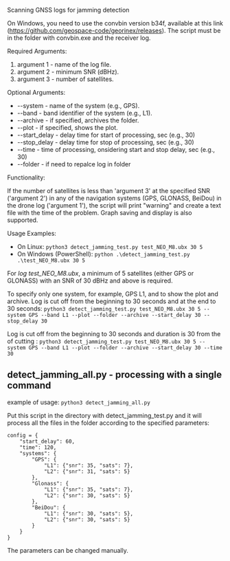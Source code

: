 Scanning GNSS logs for jamming detection

On Windows, you need to use the convbin version b34f, available at this link (https://github.com/geospace-code/georinex/releases). The script must be in the folder with convbin.exe and the receiver log.

Required Arguments:

1. argument 1 - name of the log file.
2. argument 2 - minimum SNR (dBHz).
3. argument 3 - number of satellites.

Optional Arguments:

- --system - name of the system (e.g., GPS).
- --band - band identifier of the system (e.g., L1).
- --archive - if specified, archives the folder.
- --plot - if specified, shows the plot.
- --start_delay - delay time for start of processing, sec (e.g., 30)
- --stop_delay  - delay time for stop of processing, sec (e.g., 30)
- --time - time of processing, onsidering start and stop delay, sec (e.g., 30)
- --folder - if need to repalce log in folder

Functionality:

If the number of satellites is less than 'argument 3' at the specified SNR ('argument 2') in any of the navigation systems (GPS, GLONASS, BeiDou) in the drone log ('argument 1'), the script will print "warning" and create a text file with the time of the problem.
Graph saving and display is also supported.

Usage Examples:

- On Linux: ```python3 detect_jamming_test.py test_NEO_M8.ubx 30 5```
- On Windows (PowerShell): ```python .\detect_jamming_test.py .\test_NEO_M8.ubx 30 5```

For *log test_NEO_M8.ubx*, a minimum of 5 satellites (either GPS or GLONASS) with an SNR of 30 dBHz and above is required.

To specify only one system, for example, GPS L1, and to show the plot and archive. 
Log is cut off from the beginning to 30 seconds and at the end to 30 seconds:
```python3 detect_jamming_test.py test_NEO_M8.ubx 30 5 --system GPS --band L1 --plot --folder --archive --start_delay 30 --stop_delay 30```

Log is cut off from the beginning to 30 seconds and duration is 30 from the of cutting :
```python3 detect_jamming_test.py test_NEO_M8.ubx 30 5 --system GPS --band L1 --plot --folder --archive --start_delay 30 --time 30```

## detect_jamming_all.py - processing with a single command
example of usage:
```python3 detect_jamming_all.py```


Put this script in the directory with detect_jamming_test.py and it will process all the files in the folder according to the specified parameters:
```
config = {
    "start_delay": 60,
    "time": 120,
    "systems": {
        "GPS": {
            "L1": {"snr": 35, "sats": 7},
            "L2": {"snr": 31, "sats": 5}
        },
        "Glonass": {
            "L1": {"snr": 35, "sats": 7},
            "L2": {"snr": 30, "sats": 5}
        },
        "BeiDou": {
            "L1": {"snr": 30, "sats": 5},
            "L2": {"snr": 30, "sats": 5}
        }
    }
}
```
The parameters can be changed manually.
